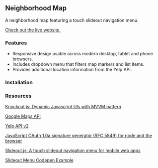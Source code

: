 ## Neighborhood Map

A neighborhood map featuring a touch slideout navigation menu.

[Check out the live website.](https://nerdyrasa.github.io/neighborhood-project/)
 
### Features

- Responsive design usable across modern desktop, tablet and phone browsers.
- Includes dropdown menu that filters map markers and list items.
- Provides additional location information from the Yelp API.

### Installation


### Resources

[Knockout.js: Dynamic Javascript UIs with MVVM pattern](http://knockoutjs.com/)

[Google Maps API](https://developers.google.com/maps/web/)

[Yelp API v2](https://www.yelp.com/developers/documentation/v2/overview)

[JavaScript OAuth 1.0a signature generator (RFC 5849) for node and the browser](https://github.com/bettiolo/oauth-signature-js)

[Slideout.js: A touch slideout navigation menu for mobile web apps](https://slideout.js.org/)

[Slideout Menu Codepen Example](http://codepen.io/cssguru/pen/eZyRaO)
